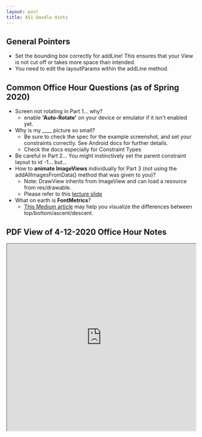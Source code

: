 ```yaml
---
layout: post
title: AS1 Doodle Hints
---
```


## General Pointers
- Set the bounding box correctly for addLine! This ensures that your View is not cut off or takes more space than intended.
- You need to edit the layoutParams within the addLine method.

## Common Office Hour Questions (as of Spring 2020)
- Screen not rotating in Part 1... why?
  - enable **'Auto-Rotate'** on your device or emulator if it isn't enabled yet.
- Why is my ____ picture so small?
  - Be sure to check the spec for the example screenshot, and set your constraints correctly. See Android docs for further details.
  - Check the docs especially for Constraint Types
- Be careful in Part 2... You might instinctively set the parent constraint layout to id -1... but...
- How to **animate ImageViews** individually for Part 3 (not using the addAllImagesFromData() method that was given to you)?
  - Note: DrawView inherits from ImageView and can load a resource from res/drawable. 
  - Please refer to this [lecture slide](https://courses.cs.washington.edu/courses/cse340/21wi/slides/wk01/animation.html#33)
- What on earth is **FontMetrics**?
  - [This Medium article](https://suragch.medium.com/meaning-of-top-ascent-baseline-descent-bottom-and-leading-in-androids-fontmetrics-c80cf019aef5) may help you visualize the differences between top/bottom/ascent/descent.

## PDF View of 4-12-2020 Office Hour Notes
<iframe src="https://jetplanejj.github.io/CSE340-private-website/hw-hints/Doodle/4-8%20Doodle%20Office%20Hour%20Notes.pdf" width="100%" height="500px">
